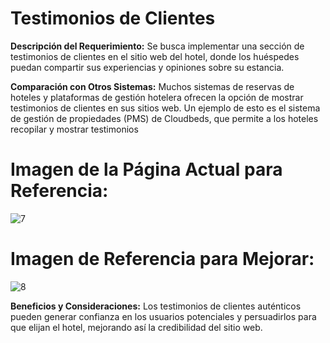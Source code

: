 
# Testimonios de Clientes

**Descripción del Requerimiento:**
Se busca implementar una sección de testimonios de clientes en el sitio web del hotel, donde los huéspedes puedan compartir sus experiencias y opiniones sobre su estancia.

**Comparación con Otros Sistemas:**
Muchos sistemas de reservas de hoteles y plataformas de gestión hotelera ofrecen la opción de mostrar testimonios de clientes en sus sitios web. Un ejemplo de esto es el sistema de gestión de propiedades (PMS) de Cloudbeds, que permite a los hoteles recopilar y mostrar testimonios

# Imagen de la Página Actual para Referencia:
![7](https://github.com/SantiagoCabana/B01_Hotel.github.io/assets/164255800/13eb13c0-d4eb-42ad-a435-228a6cd1d395)


# Imagen de Referencia para Mejorar:
![8](https://github.com/SantiagoCabana/B01_Hotel.github.io/assets/164255800/31bfa2ed-d910-4af2-8dec-390337ccfce8)


**Beneficios y Consideraciones:**
Los testimonios de clientes auténticos pueden generar confianza en los usuarios potenciales y persuadirlos para que elijan el hotel, mejorando así la credibilidad del sitio web.

